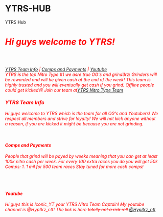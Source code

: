 # YTRS-HUB
YTRS Hub
<br> 
<font color="red"><h1><i><b>Hi guys welcome to YTRS!</b><i></i></h1>
<h2></h2>
<body>

<br>
<br>
<a href="#YTRS Team Info">YTRS Team Info</a> | <a href="#Comps and Payments">Comps and Payments</a> | <a href="#Youtube">Youtube</a> 
<br>
YTRS is the top Nitro Type #1 we asre true OG's and grind3rz! Grinders will be rewarded and will be given cash at the end of the week!
This team is highly trusted and you will eventually get cash if you grind. Offline people could get kicked😢 Join our team at<a href="https://www.nitrotype.com/team/YTRS" target="_blank_">YTRS Nitro Type Team</a> 
<br>
<h3>YTRS Team Info</h3>

Hi guys welcome to YTRS which is the team for all OG's and Youtubers!
We respect all members and strive for loyalty!
We will not kick anyone without a reason, if you are kicked it might be because you are not grinding.
<br>
<br>
<br>
<h4>Comps and Payments</h4>
People that grind will be payed by weeks meaning that you can get at least 100k nitro cash per week. For every 100 extra races you do you will get 50k
Comps:
1. 1 mil for 500 team races
Stay tuned for more cash comps!
<br>
<br>
<br>
<br>
<h4>Youtube</h4>
Hi guys this is Iconic_YT your YTRS Nitro Team Captain!
My youtube channel is @Hyp3rz_ntt!
The link is here <strike>totally not a rick roll</strike>
<a href="https://www.youtube.com/watch?v=dQw4w9WgXcQ" target="_blank">@Hyp3rz_ntt</a>
</body>







  



